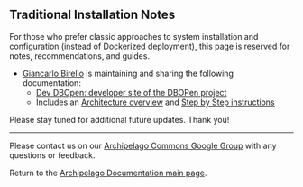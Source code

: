 ## Traditional Installation Notes

For those who prefer classic approaches to system installation and configuration (instead of Dockerized deployment), this page is reserved for notes, recommendations, and guides.

* [Giancarlo Birello](https://github.com/giancarlobi) is maintaining and sharing the following documentation:
    * [Dev DBOpen: developer site of the DBOPen project](https://devdbopen.byterfly.eu/doku.php?id=start)
    * Includes an [Architecture overview](https://devdbopen.byterfly.eu/doku.php?id=architecture) and [Step by Step instructions](https://devdbopen.byterfly.eu/doku.php?id=stepbystep)

Please stay tuned for additional future updates. Thank you!

---

Please contact us on our [Archipelago Commons Google Group](https://groups.google.com/forum/#!forum/archipelago-commons) with any questions or feedback.

Return to the [Archipelago Documentation main page](index.md).
